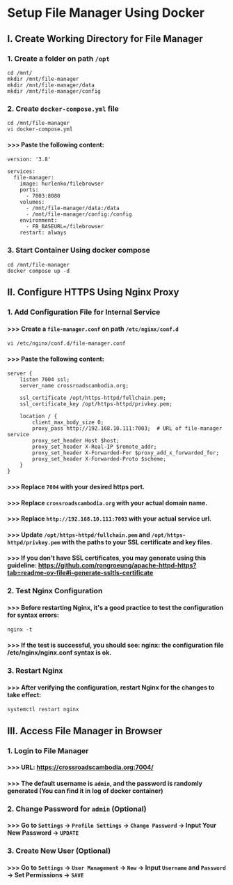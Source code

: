 # Setup File Manager Using Docker
## I. Create Working Directory for File Manager
### 1. Create a folder on path `/opt`
```
cd /mnt/
mkdir /mnt/file-manager
mkdir /mnt/file-manager/data
mkdir /mnt/file-manager/config
```

### 2. Create `docker-compose.yml` file
```
cd /mnt/file-manager
vi docker-compose.yml
```
#### >>> Paste the following content:
```
version: '3.8'

services:
  file-manager:
    image: hurlenko/filebrowser
    ports:
      - 7003:8080
    volumes:
      - /mnt/file-manager/data:/data
      - /mnt/file-manager/config:/config
    environment:
      - FB_BASEURL=/filebrowser
    restart: always
```

### 3. Start Container Using docker compose
```
cd /mnt/file-manager
docker compose up -d
```

## II. Configure HTTPS Using Nginx Proxy

### 1. Add Configuration File for Internal Service
#### >>> Create a `file-manager.conf` on path `/etc/nginx/conf.d`
```
vi /etc/nginx/conf.d/file-manager.conf
```
#### >>> Paste the following content:
```
server {
    listen 7004 ssl;
    server_name crossroadscambodia.org;

    ssl_certificate /opt/https-httpd/fullchain.pem;
    ssl_certificate_key /opt/https-httpd/privkey.pem;

    location / {
        client_max_body_size 0;
        proxy_pass http://192.168.10.111:7003;  # URL of file-manager service
        proxy_set_header Host $host;
        proxy_set_header X-Real-IP $remote_addr;
        proxy_set_header X-Forwarded-For $proxy_add_x_forwarded_for;
        proxy_set_header X-Forwarded-Proto $scheme;
    }
}
```
#### >>> Replace `7004` with your desired https port.
#### >>> Replace `crossroadscambodia.org` with your actual domain name.
#### >>> Replace `http://192.168.10.111:7003` with your actual service url.
#### >>> Update `/opt/https-httpd/fullchain.pem` and `/opt/https-httpd/privkey.pem` with the paths to your SSL certificate and key files.
#### >>> If you don't have SSL certificates, you may generate using this guideline: https://github.com/rongroeung/apache-httpd-https?tab=readme-ov-file#i-generate-ssltls-certificate

### 2. Test Nginx Configuration
#### >>> Before restarting Nginx, it's a good practice to test the configuration for syntax errors:
```
nginx -t
```
#### >>> If the test is successful, you should see: nginx: the configuration file /etc/nginx/nginx.conf syntax is ok.

### 3. Restart Nginx
#### >>> After verifying the configuration, restart Nginx for the changes to take effect:
```
systemctl restart nginx
```

## III. Access File Manager in Browser
### 1. Login to File Manager
#### >>> URL: https://crossroadscambodia.org:7004/
#### >>> The default username is `admin`, and the password is randomly generated (You can find it in log of docker container)

### 2. Change Password for `admin` (Optional)
#### >>> Go to `Settings` -> `Profile Settings` -> `Change Password` -> Input Your New Password -> `UPDATE`

### 3. Create New User (Optional)
#### >>> Go to `Settings` -> `User Management` -> `New` -> Input `Username` and `Password` -> Set Permissions -> `SAVE`
